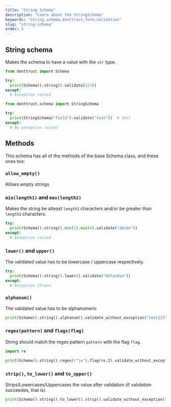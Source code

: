 ```yaml
---
title: "String Schema"
description: "Learn about the StringSchema"
keywords: "string,schema,donttrust,form,validation"
slug: "string-schema"
order: 5
---
```


## String schema

Makes the schema to have a value with the `str` type.

```python
from donttrust import Schema

try:
  print(Schema().string().validate(123))
except:
  # Exception raised
```

```python
from donttrust.schema import StringSchema

try:
  print(StringSchema("field").validate("test"))  # test
except:
  # No exception raised
```

## Methods

This schema has all of the methods of the base Schema class, and these ones too:

### `allow_empty()`

Allows empty strings

### `min(length1)` and `max(length2)`

Makes the string be alteast `length1` characters and/or be greater than `length2` characters.

```python
try:
  print(Schema().string().min(1).max(4).validate("abcde"))
except:
  # Exception raised
```

### `lower()` and `upper()`

The validated value has to be lowercase / uppercase respectively.

```python
try:
  print(Schema().string().lower().validate("ASFasdsa"))
except:
  # Exception thrwon
```

### `alphanum()`

The validated value has to be alphanumeric

```python
print(Schema().string().alphanum().validate_without_exception("test123"))  # test123
```

### `regex(pattern)` and `flags(flag)`

String should match the regex pattern `pattern` with the flag `flag`.

```python
import re

print(Schema().string().regex(r"\w").flag(re.I).validate_without_exception("@@"))  # False
```

### `strip()`, `to_lower()` and `to_upper()`

Strips/Lowercases/Uppercases the value after validation (if validation succeedes, that is).

```python
print(Schema().string().to_lower().strip().validate_without_exception("   HELLO    "))  # hello
```
